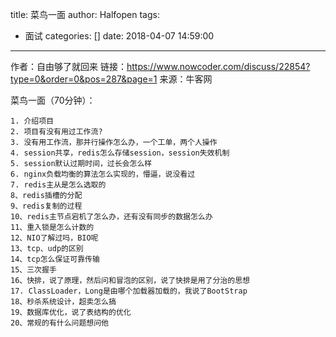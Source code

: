 title: 菜鸟一面
author: Halfopen
tags:
  - 面试
categories: []
date: 2018-04-07 14:59:00
---
作者：自由够了就回来
链接：https://www.nowcoder.com/discuss/22854?type=0&order=0&pos=287&page=1
来源：牛客网

菜鸟一面（70分钟）：

    1. 介绍项目
    2. 项目有没有用过工作流?
    3. 没有用工作流，那并行操作怎么办，一个工单，两个人操作
    4. session共享，redis怎么存储session，session失效机制
    5. session默认过期时间，过长会怎么样
    6. nginx负载均衡的算法怎么实现的，懵逼，说没看过
    7. redis主从是怎么选取的
    8、redis插槽的分配
    9、redis复制的过程
    10、redis主节点宕机了怎么办，还有没有同步的数据怎么办
    11、重入锁是怎么计数的
    12、NIO了解过吗，BIO呢
    13、tcp、udp的区别
    14、tcp怎么保证可靠传输
    15、三次握手
    16、快排，说了原理，然后问和冒泡的区别，说了快排是用了分治的思想
    17. ClassLoader，Long是由哪个加载器加载的，我说了BootStrap
    18、秒杀系统设计，超卖怎么搞
    19、数据库优化，说了表结构的优化
    20、常规的有什么问题想问他